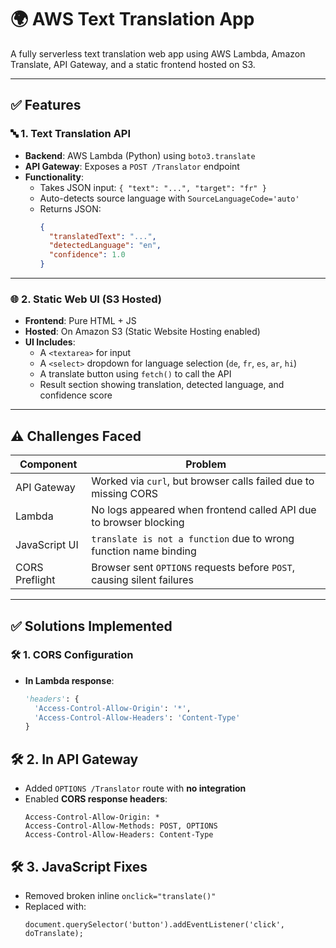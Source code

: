 # 🌍 AWS Text Translation App

A fully serverless text translation web app using AWS Lambda, Amazon Translate, API Gateway, and a static frontend hosted on S3.

---

## ✅ Features

### 🔤 1. Text Translation API
- **Backend**: AWS Lambda (Python) using `boto3.translate`
- **API Gateway**: Exposes a `POST /Translator` endpoint
- **Functionality**:
  - Takes JSON input: `{ "text": "...", "target": "fr" }`
  - Auto-detects source language with `SourceLanguageCode='auto'`
  - Returns JSON:
    ```json
    {
      "translatedText": "...",
      "detectedLanguage": "en",
      "confidence": 1.0
    }
    ```

---

### 🌐 2. Static Web UI (S3 Hosted)
- **Frontend**: Pure HTML + JS
- **Hosted**: On Amazon S3 (Static Website Hosting enabled)
- **UI Includes**:
  - A `<textarea>` for input
  - A `<select>` dropdown for language selection (`de`, `fr`, `es`, `ar`, `hi`)
  - A translate button using `fetch()` to call the API
  - Result section showing translation, detected language, and confidence score

---

## ⚠️ Challenges Faced

| Component       | Problem                                                                 |
|----------------|-------------------------------------------------------------------------|
| API Gateway     | Worked via `curl`, but browser calls failed due to missing CORS         |
| Lambda          | No logs appeared when frontend called API due to browser blocking       |
| JavaScript UI   | `translate is not a function` due to wrong function name binding        |
| CORS Preflight  | Browser sent `OPTIONS` requests before `POST`, causing silent failures  |

---

## ✅ Solutions Implemented

### 🛠 1. CORS Configuration
- **In Lambda response**:
  ```python
  'headers': {
    'Access-Control-Allow-Origin': '*',
    'Access-Control-Allow-Headers': 'Content-Type'
  }
  ```
## 🛠 2. In API Gateway

- Added `OPTIONS /Translator` route with **no integration**
- Enabled **CORS response headers**:
  ```http
  Access-Control-Allow-Origin: *
  Access-Control-Allow-Methods: POST, OPTIONS
  Access-Control-Allow-Headers: Content-Type
  ```
 ## 🛠 3. JavaScript Fixes
- Removed broken inline `onclick="translate()"`
- Replaced with:
  ```
  document.querySelector('button').addEventListener('click', doTranslate);
  ```
  
